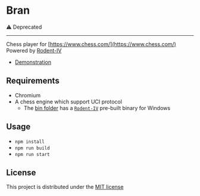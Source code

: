 # Bran

⚠️ Deprecated

---

Chess player for [https://www.chess.com/](https://www.chess.com/)  
Powered by [Rodent-IV](http://www.pkoziol.cal24.pl/rodent/rodent.htm)

- [Demonstration](https://www.youtube.com/watch?v=MlTHEjqT8eU)

## Requirements

- Chromium
- A chess engine which support UCI protocol
  - The [bin folder](bin) has a [`Rodent-IV`](http://www.pkoziol.cal24.pl/rodent/rodent.htm) pre-built binary for Windows

## Usage

- `npm install`
- `npm run build`
- `npm run start`

## License

This project is distributed under the [MIT license](LICENSE)
